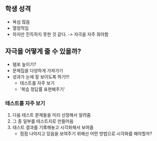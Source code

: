 
## 학생 성격
- 욕심 많음
- 열정적임
- 하지만 진득하지 못한 것 같다. -> 자극을 자주 줘야함

## 자극을 어떻게 줄 수 있을까?
- 템포 높이기?
- 문제집을 다양하게 가져가기
- 성과가 눈에 잘 보이도록 하기!!!
	- 테스트를 자주 보기
	- '복습 정답률 표현해주기'

### 테스트를 자주 보기
1. 다음 테스트 문제들을 미리 선정해서 알려줌
2. 그 중 일부를 테스트지로 만들어옴
3. 테스트 결과를 기록해놓고 시각화해서 보여줌
	- 점점 나아지고 있음을 보여주기 위해선 어떤 방법으로 시각화를 해야할까?